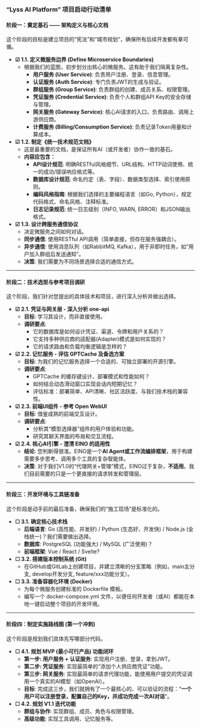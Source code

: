 ### **“Lyss AI Platform” 项目启动行动清单**

#### **阶段一：奠定基石 —— 架构定义与核心文档**

这个阶段的目标是建立项目的“宪法”和“城市规划”，确保所有后续开发都有章可循。

* **☑ 1.1. 定义微服务边界 (Define Microservice Boundaries)**  
  * 根据我们的蓝图，初步划分出核心的微服务。这有助于我们隔离复杂性。  
    * **用户服务 (User Service)**: 负责用户注册、登录、信息管理。  
    * **认证服务 (Auth Service)**: 专门负责JWT的生成与验证。  
    * **群组服务 (Group Service)**: 负责群组的创建、成员关系、权限管理。  
    * **凭证服务 (Credential Service)**: 负责个人和群组API Key的安全存储与管理。  
    * **网关服务 (Gateway Service)**: 核心AI请求的入口，负责路由、调用上游供应商。  
    * **计费服务 (Billing/Consumption Service)**: 负责记录Token用量和计算成本。  
* **☑ 1.2. 制定《统一技术规范文档》**  
  * 这是最重要的文档，是保证所有AI（或开发者）协作一致的基石。  
  * **内容应包含：**  
    * **API设计规范**: 明确RESTful风格细节、URL结构、HTTP动词使用、统一的成功/错误响应格式等。  
    * **数据库设计规范**: 命名约定（表、字段）、数据类型选择、索引使用原则。  
    * **编码风格指南**: 根据我们选择的主要编程语言（如Go, Python），规定代码格式、命名风格、注释标准。  
    * **日志记录规范**: 统一日志级别（INFO, WARN, ERROR）和JSON输出格式。  
* **☑ 1.3. 设计跨服务通信协议**  
  * 决定微服务之间如何对话。  
  * **同步通信**: 使用RESTful API调用（简单直接，但存在服务强耦合）。  
  * **异步通信**: 使用消息队列（如RabbitMQ, Kafka），用于非即时任务，如“用户加入群组后发送通知”。  
  * **决策**: 我们需要为不同场景选择合适的通信方式。

---

#### **阶段二：技术选型与参考项目调研**

这个阶段，我们针对您提出的具体技术和项目，进行深入分析并做出选择。

* **☑ 2.1. 凭证与网关层 \- 深入分析 one-api**  
  * **目标**: 学习其设计，而非直接使用。  
  * **调研要点**:  
    * 它的数据库是如何设计凭证、渠道、令牌和用户关系的？  
    * 它支持多种供应商的适配器(Adapter)模式是如何实现的？  
    * 它的请求路由和负载均衡逻辑是怎样的？  
* **☑ 2.2. 记忆服务 \- 评估 GPTCache 及备选方案**  
  * **目标**: 为我们的记忆服务选择一个合适的、可独立部署的开源引擎。  
  * **调研要点**:  
    * GPTCache 的缓存键设计、部署模式和性能如何？
    * 如何结合动态滑动窗口实现会话内短期记忆？
    * 评估标准：部署简单、API清晰、社区活跃度、与我们技术栈的兼容性。  
* **☑ 2.3. 前端UI组件 \- 参考 Open WebUI**  
  * **目标**: 借鉴成熟的前端交互设计。  
  * **调研要点**:  
    * 分析其“模型选择器”组件的用户体验和功能。  
    * 研究其聊天界面的布局和交互流程。  
* **☑ 2.4. 核心AI引擎 \- 澄清 EINO 的适用性**  
  * **结论**: 您判断得很准。EINO是一个**AI Agent或工作流编排框架**，用于构建需要多步思考、调用多个工具的复杂智能体。  
  * **决策**: 对于我们V1.0的“代理网关+管理”模式，EINO过于复杂，**不适用**。我们目前需要的只是一个更直接的请求转发和管理层。

---

#### **阶段三：开发环境与工具链准备**

这个阶段是动手前的最后准备，确保我们的“施工现场”是标准化的。

* **☐ 3.1. 确定核心技术栈**  
  * **后端语言**: Go (高性能、并发好) / Python (生态好、开发快) / Node.js (全栈统一)？我们需要做出选择。  
  * **数据库**: PostgreSQL (功能强大) / MySQL (广泛使用)？  
  * **前端框架**: Vue / React / Svelte?  
* **☐ 3.2. 搭建版本控制系统 (Git)**  
  * 在GitHub或GitLab上创建项目，并建立清晰的分支策略（例如，main主分支, develop开发分支, feature/xxx功能分支）。  
* **☐ 3.3. 准备容器化环境 (Docker)**  
  * 为每个微服务创建标准的 Dockerfile 模板。  
  * 编写一个 docker-compose.yml 文件，以便任何开发者（或AI）都能在本地一键启动整个项目的开发环境。

---

#### **阶段四：制定实施路线图 (第一个冲刺)**

这个阶段是规划我们具体先写哪部分代码。

* **☐ 4.1. 规划 MVP (最小可行产品) 功能闭环**  
  * **第一步: 用户服务 \+ 认证服务**: 实现用户注册、登录，拿到JWT。  
  * **第二步: 凭证服务**: 实现最简单的“添加个人供应商凭证”功能。  
  * **第三步: 网关服务**: 实现最简单的请求代理功能，能使用用户提交的凭证调用一个真实的AI模型（如OpenAI）。  
  * **目标**: 完成这三步，我们就拥有了一个最核心的、可以验证的流程：“**一个用户可以注册登录，配置自己的Key，并成功完成一次AI对话**”。
* **☐ 4.2. 规划 V1.1 迭代功能**
  * **群组与协作**: 实现群组、成员、角色与权限管理。
  * **高级功能**: 实现工具调用、记忆服务等。